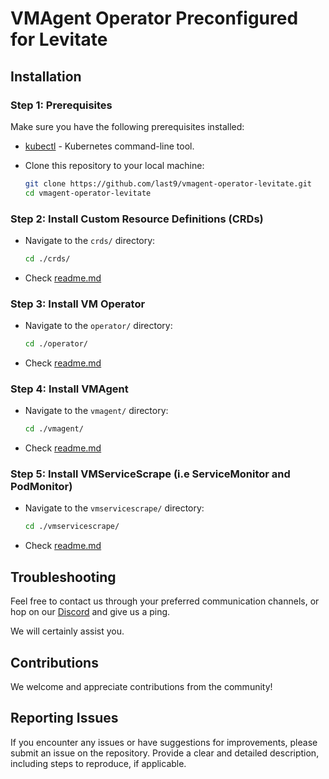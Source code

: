 # VMAgent Operator Preconfigured for Levitate

## Installation

### Step 1: Prerequisites

Make sure you have the following prerequisites installed:

- [kubectl](https://kubernetes.io/docs/tasks/tools/install-kubectl/) - Kubernetes command-line tool.
- Clone this repository to your local machine:

    ```bash
    git clone https://github.com/last9/vmagent-operator-levitate.git
    cd vmagent-operator-levitate
    ```

### Step 2: Install Custom Resource Definitions (CRDs)

- Navigate to the `crds/` directory:

    ```bash
    cd ./crds/
    ```
- Check [readme.md](crds%2Freadme.md)

### Step 3: Install VM Operator

- Navigate to the `operator/` directory:

    ```bash
    cd ./operator/
    ```
- Check [readme.md](operator%2Freadme.md)

### Step 4: Install VMAgent

- Navigate to the `vmagent/` directory:

    ```bash
    cd ./vmagent/
    ```
- Check [readme.md](vmagent%2Freadme.md)

### Step 5: Install VMServiceScrape (i.e ServiceMonitor and PodMonitor)

- Navigate to the `vmservicescrape/` directory:

    ```bash
    cd ./vmservicescrape/
    ```
- Check [readme.md](vmservicescrape%2Freadme.md)

## Troubleshooting

Feel free to contact us through your preferred communication channels, or hop on
our [Discord](https://discord.gg/c3djBahzrh) and give us a ping.

We will certainly assist you.

## Contributions

We welcome and appreciate contributions from the community!

## Reporting Issues

If you encounter any issues or have suggestions for improvements, please submit an issue on the repository. Provide a
clear and detailed description, including steps to reproduce, if applicable.
